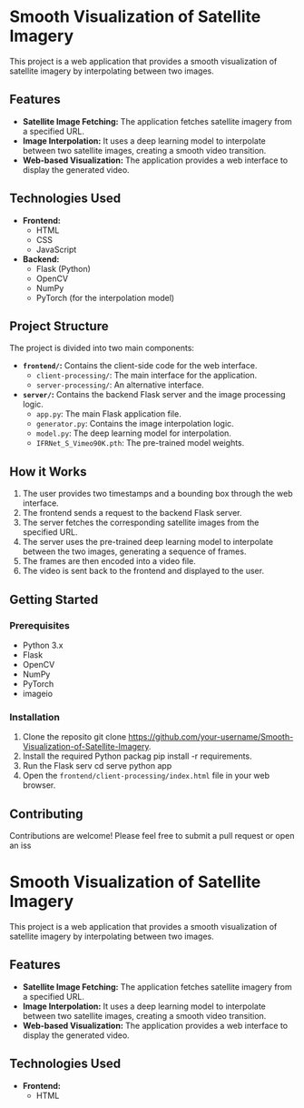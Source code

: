 

 # Smooth Visualization of Satellite Imagery
 
 This project is a web application that provides a smooth visualization of satellite imagery by interpolating between two images.
 
 ## Features
 
 -   **Satellite Image Fetching:** The application fetches satellite imagery from a specified URL.
 -   **Image Interpolation:** It uses a deep learning model to interpolate between two satellite images, creating a smooth video transition.
 -   **Web-based Visualization:** The application provides a web interface to display the generated video.
 
 ## Technologies Used
 
 -   **Frontend:**
     -   HTML
     -   CSS
     -   JavaScript
 -   **Backend:**
     -   Flask (Python)
     -   OpenCV
     -   NumPy
     -   PyTorch (for the interpolation model)
 
 ## Project Structure
 
 The project is divided into two main components:
 
 -   **`frontend/`:** Contains the client-side code for the web interface.
     -   `client-processing/`: The main interface for the application.
     -   `server-processing/`: An alternative interface.
 -   **`server/`:** Contains the backend Flask server and the image processing logic.
     -   `app.py`: The main Flask application file.
     -   `generator.py`: Contains the image interpolation logic.
     -   `model.py`: The deep learning model for interpolation.
     -   `IFRNet_S_Vimeo90K.pth`: The pre-trained model weights.
 
 ## How it Works
 
 1.  The user provides two timestamps and a bounding box through the web interface.
 2.  The frontend sends a request to the backend Flask server.
 3.  The server fetches the corresponding satellite images from the specified URL.
 4.  The server uses the pre-trained deep learning model to interpolate between the two images, generating a sequence of frames.
 5.  The frames are then encoded into a video file.
 6.  The video is sent back to the frontend and displayed to the user.
 
 ## Getting Started
 
 ### Prerequisites
 
 -   Python 3.x
 -   Flask
 -   OpenCV
 -   NumPy
 -   PyTorch
 -   imageio
 
 ### Installation
 
 1.  Clone the reposito git clone https://github.com/your-username/Smooth-Visualization-of-Satellite-Imagery.
2.  Install the required Python packag pip install -r requirements.
3.  Run the Flask serv cd serve python app
4.  Open the `frontend/client-processing/index.html` file in your web browser.

## Contributing

Contributions are welcome! Please feel free to submit a pull request or open an iss
 # Smooth Visualization of Satellite Imagery
 
 This project is a web application that provides a smooth visualization of satellite imagery by interpolating between two images.
 
 ## Features
 
 -   **Satellite Image Fetching:** The application fetches satellite imagery from a specified URL.
 -   **Image Interpolation:** It uses a deep learning model to interpolate between two satellite images, creating a smooth video transition.
 -   **Web-based Visualization:** The application provides a web interface to display the generated video.
 
 ## Technologies Used
 
 -   **Frontend:**
     -   HTML
